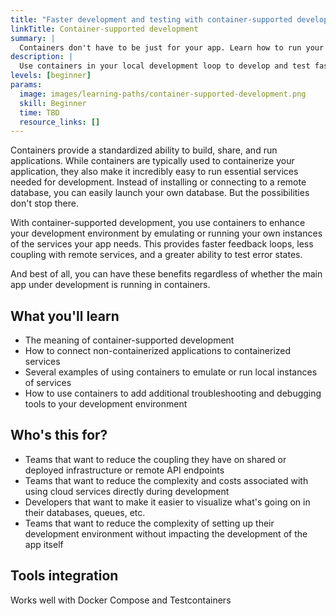 ```yaml
---
title: "Faster development and testing with container-supported development"
linkTitle: Container-supported development
summary: |
  Containers don't have to be just for your app. Learn how to run your app's dependent services and other debugging tools to enhance your development environment.
description: |
  Use containers in your local development loop to develop and test faster… even if your main app isn't running in containers.
levels: [beginner]
params:
  image: images/learning-paths/container-supported-development.png
  skill: Beginner
  time: TBD
  resource_links: []
---
```


Containers provide a standardized ability to build, share, and run applications. While containers are typically used to containerize your application, they also make it incredibly easy to run essential services needed for development. Instead of installing or connecting to a remote database, you can easily launch your own database. But the possibilities don't stop there.

With container-supported development, you use containers to enhance your development environment by emulating or running your own instances of the services your app needs. This provides faster feedback loops, less coupling with remote services, and a greater ability to test error states.

And best of all, you can have these benefits regardless of whether the main app under development is running in containers.

## What you'll learn

- The meaning of container-supported development
- How to connect non-containerized applications to containerized services
- Several examples of using containers to emulate or run local instances of services
- How to use containers to add additional troubleshooting and debugging tools to your development environment

## Who's this for?

- Teams that want to reduce the coupling they have on shared or deployed infrastructure or remote API endpoints
- Teams that want to reduce the complexity and costs associated with using cloud services directly during development
- Developers that want to make it easier to visualize what's going on in their databases, queues, etc.
- Teams that want to reduce the complexity of setting up their development environment without impacting the development of the app itself


## Tools integration

Works well with Docker Compose and Testcontainers


<div id="lp-survey-anchor"></div>